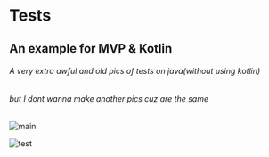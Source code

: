 # Tests

## An example for MVP &amp; Kotlin



###### A very extra awful and old pics of tests on java(without using kotlin) 
######  but I dont wanna make another pics cuz are the same
![main](https://pp.userapi.com/c846120/v846120443/17ebea/2YZ8HA_Ucag.jpg)

![test](https://pp.userapi.com/c849224/v849224443/10df62/_y17bs_Ztm4.jpg)
